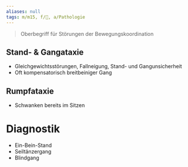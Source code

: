 ```yaml
---
aliases: null
tags: m/m15, f/🧠, a/Pathologie
---
```

> Oberbegriff für Störungen der Bewegungskoordination

## Stand- & Gangataxie
- Gleichgewichtsstörungen, Fallneigung, Stand- und Gangunsicherheit
- Oft kompensatorisch breitbeiniger Gang

## Rumpfataxie
- Schwanken bereits im Sitzen

# Diagnostik
- Ein-Bein-Stand
- Seiltänzergang
- Blindgang